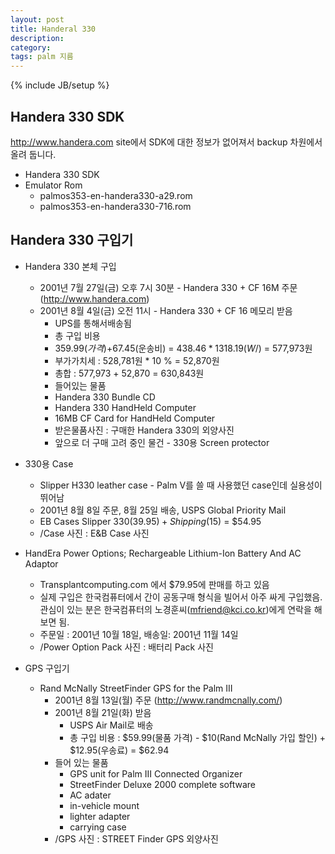 ```yaml
---
layout: post
title: Handeral 330
description: 
category: 
tags: palm 지름
---
```

{% include JB/setup %}

## Handera 330 SDK

<http://www.handera.com> site에서 SDK에 대한 정보가 없어져서 backup 차원에서 올려 둡니다.

- Handera 330 SDK
- Emulator Rom
  - palmos353-en-handera330-a29.rom
  - palmos353-en-handera330-716.rom

## Handera 330 구입기

- Handera 330 본체 구입
  - 2001년 7월 27일(금) 오후 7시 30분 - Handera 330 + CF 16M 주문 (http://www.handera.com)
  - 2001년 8월 4일(금) 오전 11시 - Handera 330 + CF 16 메모리 받음
    - UPS를 통해서배송됨
    - 총 구입 비용
     - $359.99(가격)+$67.45(운송비) = $438.46 * 1318.19(W/$) = 577,973원
     - 부가가치세 : 528,781원 * 10 % = 52,870원
     - 총합 : 577,973 + 52,870 = 630,843원
    - 들어있는 물품
     - Handera 330 Bundle CD
     - Handera 330 HandHeld Computer
     - 16MB CF Card for HandHeld Computer
    - 받은물품사진 : 구매한 Handera 330의 외양사진
    - 앞으로 더 구매 고려 중인 물건 - 330용 Screen protector

- 330용 Case
  - Slipper H330 leather case - Palm V를 쓸 때 사용했던 case인데 실용성이 뛰어남
  - 2001년 8월 8일 주문, 8월 25일 배송, USPS Global Priority Mail
  - EB Cases Slipper 330($39.95) + Shipping($15) = $54.95
  - /Case 사진 : E&B Case 사진

- HandEra Power Options; Rechargeable Lithium-Ion Battery And AC Adaptor
  - Transplantcomputing.com 에서 $79.95에 판매를 하고 있음
  - 실제 구입은 한국컴퓨터에서 간이 공동구매 형식을 빌어서 아주 싸게 구입했음. 관심이 있는 분은 한국컴퓨터의 노경훈씨(mfriend@kci.co.kr)에게 연락을 해 보면 됨.
  - 주문일 : 2001년 10월 18일, 배송일: 2001년 11월 14일
  - /Power Option Pack 사진 : 배터리 Pack 사진

- GPS 구입기
  - Rand McNally StreetFinder GPS for the Palm III
    - 2001년 8월 13일(월) 주문 (http://www.randmcnally.com/)
    - 2001년 8월 21일(화) 받음
      - USPS Air Mail로 배송
      - 총 구입 비용 : $59.99(물품 가격) - $10(Rand McNally 가입 할인) + $12.95(우송료) = $62.94
    - 들어 있는 물품
      - GPS unit for Palm III Connected Organizer
      - StreetFinder Deluxe 2000 complete software
      - AC adater
      - in-vehicle mount
      - lighter adapter
      - carrying case
    - /GPS 사진 : STREET Finder GPS 외양사진
